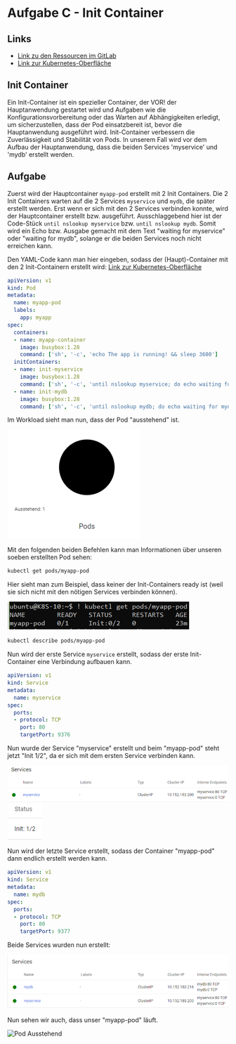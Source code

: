 # Aufgabe C - Init Container

## Links
- [Link zu den Ressourcen im GitLab](https://gitlab.com/ch-tbz-hf/Stud/v-cnt/-/tree/main/2_Unterrichtsressourcen/A)
- [Link zur Kubernetes-Oberfläche](https://10.5.38.10:8443/#/create?namespace=default)

## Init Container

Ein Init-Container ist ein spezieller Container, der VOR! der Hauptanwendung gestartet wird und Aufgaben wie die Konfigurationsvorbereitung oder das Warten auf Abhängigkeiten erledigt, um sicherzustellen, dass der Pod einsatzbereit ist, bevor die Hauptanwendung ausgeführt wird. Init-Container verbessern die Zuverlässigkeit und Stabilität von Pods.
In unserem Fall wird vor dem Aufbau der Hauptanwendung, dass die beiden Services 'myservice' und 'mydb' erstellt werden.

## Aufgabe

Zuerst wird der Hauptcontainer `myapp-pod` erstellt mit 2 Init Containers. Die 2 Init Containers warten auf die 2 Services `myservice` und `mydb`, die später erstellt werden. Erst wenn er sich mit den 2 Services verbinden konnte, wird der Hauptcontainer erstellt bzw. ausgeführt. Ausschlaggebend hier ist der Code-Stück `until nslookup myservice` bzw. `until nslookup mydb`.
Somit wird ein Echo bzw. Ausgabe gemacht mit dem Text "waiting for myservice" oder "waiting for mydb", solange er die beiden Services noch nicht erreichen kann.

Den YAML-Code kann man hier eingeben, sodass der (Haupt)-Container mit den 2 Init-Containern erstellt wird:
[Link zur Kubernetes-Oberfläche](https://10.5.38.10:8443/#/create?namespace=default)

```yaml
apiVersion: v1
kind: Pod
metadata:
  name: myapp-pod
  labels:
    app: myapp
spec:
  containers:
  - name: myapp-container
    image: busybox:1.28
    command: ['sh', '-c', 'echo The app is running! && sleep 3600']
  initContainers:
  - name: init-myservice
    image: busybox:1.28
    command: ['sh', '-c', 'until nslookup myservice; do echo waiting for myservice; sleep 2; done;']
  - name: init-mydb
    image: busybox:1.28
    command: ['sh', '-c', 'until nslookup mydb; do echo waiting for mydb; sleep 2; done;']
```

Im Workload sieht man nun, dass der Pod "ausstehend" ist.

![Pod Ausstehend](/Bilder/C_InitContainer_1PodAusstehend.png)

Mit den folgenden beiden Befehlen kann man Informationen über unseren soeben erstellten Pod sehen:

```bash
kubectl get pods/myapp-pod
```

Hier sieht man zum Beispiel, dass keiner der Init-Containers ready ist (weil sie sich nicht mit den nötigen Services verbinden können).

![Pod Ausstehend Info](/Bilder/C_InitContainer_1PodAusstehend_Info_GetPods.png)

```bash
kubectl describe pods/myapp-pod
```

Nun wird der erste Service `myservice` erstellt, sodass der erste Init-Container eine Verbindung aufbauen kann.

```yaml
apiVersion: v1
kind: Service
metadata:
  name: myservice
spec:
  ports:
  - protocol: TCP
    port: 80
    targetPort: 9376
```

Nun wurde der Service "myservice" erstellt und beim "myapp-pod" steht jetzt "Init 1/2", da er sich mit dem ersten Service verbinden kann.

![Service myservice erstellt](/Bilder/C_InitContainer_MyServiceErstellt.png)
![Init 1 von 2](/Bilder/C_InitContainer_Init1Von2.png)

Nun wird der letzte Service erstellt, sodass der Container "myapp-pod" dann endlich erstellt werden kann.

```yaml
apiVersion: v1
kind: Service
metadata:
  name: mydb
spec:
  ports:
  - protocol: TCP
    port: 80
    targetPort: 9377
```

Beide Services wurden nun erstellt:

![Pod Ausstehend](/Bilder/C_InitContainer_BeideServicesErstellt.png)

Nun sehen wir auch, dass unser "myapp-pod" läuft.

![Pod Ausstehend](/Bilder/C_InitContainer_myapppod_läuft.png)